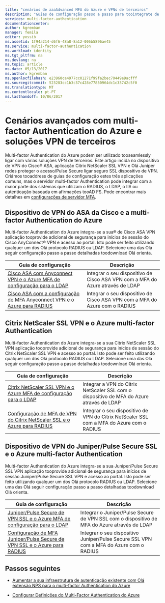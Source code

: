 ```yaml
---
title: "cenários de aaaAdvanced MFA do Azure e VPNs de terceiros"
description: "Guias de configuração passo a passo para toointegrate de MFA do Azure com o Cisco, Citrix e Juniper."
services: multi-factor-authentication
documentationcenter: 
author: kgremban
manager: femila
editor: yossib
ms.assetid: 1f94a214-d6f6-48a8-8a12-006b5896ae45
ms.service: multi-factor-authentication
ms.workload: identity
ms.tgt_pltfrm: na
ms.devlang: na
ms.topic: article
ms.date: 05/13/2017
ms.author: kgremban
ms.openlocfilehash: e23960ca4977cc01271f99fa2bec70449e9acfff
ms.sourcegitcommit: 523283cc1b3c37c428e77850964dc1c33742c5f0
ms.translationtype: MT
ms.contentlocale: pt-PT
ms.lasthandoff: 10/06/2017
---
```

# <a name="advanced-scenarios-with-azure-multi-factor-authentication-and-third-party-vpn-solutions"></a>Cenários avançados com multi-factor Authentication do Azure e soluções VPN de terceiros
Multi-factor Authentication do Azure podem ser utilizado tooseamlessly ligar com várias soluções VPN de terceiros. Este artigo incida no dispositivo de VPN do Cisco® ASA, aplicação Citrix NetScaler SSL VPN e Olá Juniper redes proteger o acesso/Pulse Secure ligar seguro SSL dispositivo de VPN. Criámos tooaddress de guias de configuração estes três aplicações comuns, mas o servidor multi-factor Authentication pode integrar com a maior parte dos sistemas que utilizam o RADIUS, o LDAP, o IIS ou autenticação baseada em afirmações tooAD FS. Pode encontrar mais detalhes em [configurações de servidor MFA](multi-factor-authentication-get-started-server.md#next-steps).

## <a name="cisco-asa-vpn-appliance-and-azure-multi-factor-authentication"></a>Dispositivo de VPN do ASA da Cisco e a multi-factor Authentication do Azure
Multi-factor Authentication do Azure integra-se a sua® de Cisco ASA VPN aplicação tooprovide adicional de segurança para inícios de sessão do Cisco AnyConnect® VPN e acesso ao portal.  Isto pode ser feito utilizando qualquer um dos Olá protocolo RADIUS ou LDAP.  Selecione uma das Olá seguir configuração passo a passo detalhadas toodownload Olá orienta.

| Guia de configuração | Descrição |
| --- | --- |
| [Cisco ASA com Anyconnect VPN e o Azure MFA de configuração para o LDAP](http://download.microsoft.com/download/A/2/0/A201567C-C3DE-4227-AF89-4567A470899E/Cisco_ASA_Azure_MFA_LDAP.docx) | Integrar o seu dispositivo de Cisco ASA VPN com a MFA do Azure através de LDAP |
| [Cisco ASA com a configuração de MFA Anyconnect VPN e o Azure para RADIUS](http://download.microsoft.com/download/4/5/7/4579C1CF-35B0-4FBE-8A1A-B49CB2CC0382/Cisco_ASA_Azure_MFA_RADIUS.docx) | Integrar o seu dispositivo de Cisco ASA VPN com a MFA do Azure com o RADIUS |

## <a name="citrix-netscaler-ssl-vpn-and-azure-multi-factor-authentication"></a>Citrix NetScaler SSL VPN e o Azure multi-factor Authentication
Multi-factor Authentication do Azure integra-se a sua Citrix NetScaler SSL VPN aplicação tooprovide adicional de segurança para inícios de sessão do Citrix NetScaler SSL VPN e acesso ao portal.  Isto pode ser feito utilizando qualquer um dos Olá protocolo RADIUS ou LDAP.  Selecione uma das Olá seguir configuração passo a passo detalhadas toodownload Olá orienta.

| Guia de configuração | Descrição |
| --- | --- |
| [Citrix NetScaler SSL VPN e o Azure MFA de configuração para o LDAP](http://download.microsoft.com/download/2/4/E/24E1E722-72DF-471F-A88A-D1338DB1AF83/Citrix_NS_Azure_MFA_LDAP.docx) | Integrar a VPN do Citrix NetScaler SSL com o dispositivo de MFA do Azure através de LDAP |
| [Configuração de MFA de VPN do Citrix NetScaler SSL e o Azure para RADIUS](http://download.microsoft.com/download/1/A/4/1A482764-4A63-45C2-A5EC-2B673ACCDD12/Citrix_NS_Azure_MFA_RADIUS.docx) | Integrar o seu dispositivo de VPN do Citrix NetScaler SSL com a MFA do Azure com o RADIUS |

## <a name="juniperpulse-secure-ssl-vpn-appliance-and-azure-multi-factor-authentication"></a>Dispositivo de VPN do Juniper/Pulse Secure SSL e o Azure multi-factor Authentication
Multi-factor Authentication do Azure integra-se a sua Juniper/Pulse Secure SSL VPN aplicação tooprovide adicional de segurança para inícios de sessão Juniper/Pulse Secure SSL VPN e acesso ao portal.  Isto pode ser feito utilizando qualquer um dos Olá protocolo RADIUS ou LDAP.  Selecione uma das Olá seguir configuração passo a passo detalhadas toodownload Olá orienta.

| Guia de configuração | Descrição |
| --- | --- |
| [Juniper/Pulse Secure de VPN SSL e o Azure MFA de configuração para o LDAP](http://download.microsoft.com/download/6/5/8/6587B418-75B1-4FCB-84D4-984BC479309E/JuniperPulse_Azure_MFA_LDAP.docx) | Integrar o Juniper/Pulse Secure de VPN SSL com o dispositivo de MFA do Azure através de LDAP |
| [Configuração de MFA Juniper/Pulse Secure de VPN SSL e o Azure para RADIUS](http://download.microsoft.com/download/7/9/A/79AB3DAD-4799-4379-B1DA-B95ABDF231DC/JuniperPulse_Azure_MFA_RADIUS.docx) | Integrar o seu dispositivo Juniper/Pulse Secure SSL VPN com a MFA do Azure com o RADIUS |

## <a name="next-steps"></a>Passos seguintes

- [Aumentar a sua infraestrutura de autenticação existente com Olá extensão NPS para o multi-factor Authentication do Azure](multi-factor-authentication-nps-extension.md)

- [Configurar Definições do Multi-Factor Authentication do Azure](multi-factor-authentication-whats-next.md)